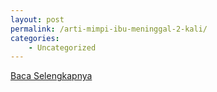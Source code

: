 ```yaml
---
layout: post
permalink: /arti-mimpi-ibu-meninggal-2-kali/
categories:
    - Uncategorized
---
```


[Baca Selengkapnya](/04)